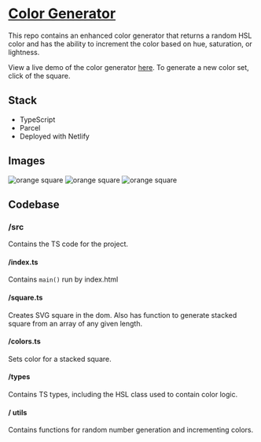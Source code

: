 # [Color Generator](https://practical-sinoussi-967ca9.netlify.app)

This repo contains an enhanced color generator that returns a random HSL color and has the ability to increment the color based on hue, saturation, or lightness.

View a live demo of the color generator [here](https://practical-sinoussi-967ca9.netlify.app).
To generate a new color set, click of the square.

## Stack

- TypeScript
- Parcel
- Deployed with Netlify

## Images

![orange square](https://flic.kr/p/2n1LNkZ)
![orange square](https://flic.kr/p/2n1LNj1)
![orange square](https://flic.kr/p/2n1LNjb)

## Codebase

### /src

Contains the TS code for the project.

#### /index.ts

Contains `main()` run by index.html

#### /square.ts

Creates SVG square in the dom. Also has function to generate stacked square from an array of any given length.

#### /colors.ts

Sets color for a stacked square.

#### /types

Contains TS types, including the HSL class used to contain color logic.

#### / utils

Contains functions for random number generation and incrementing colors.
